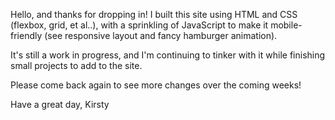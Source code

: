 Hello, and thanks for dropping in!
I built this site using HTML and CSS (flexbox, grid, et al..), with a sprinkling of JavaScript to make it mobile-friendly (see responsive layout and fancy hamburger animation).

It's still a work in progress, and I'm continuing to tinker with it while finishing small projects to add to the site.

Please come back again to see more changes over the coming weeks!

Have a great day, Kirsty 








